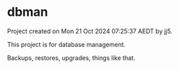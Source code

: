 # dbman

Project created on Mon 21 Oct 2024 07:25:37 AEDT by jj5.

This project is for database management.

Backups, restores, upgrades, things like that.

